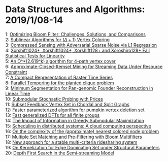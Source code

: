 # Data Structures and Algorithms: 2019/1/08-14  
1: [Optimizing Bloom Filter: Challenges, Solutions, and Comparisons](https://doi.org/10.48550/arXiv.1804.04777)  
2: [Sublinear Algorithms for $(\Delta + 1)$ Vertex Coloring](https://doi.org/10.48550/arXiv.1807.08886)  
3: [Compressed Sensing with Adversarial Sparse Noise via L1 Regression](https://doi.org/10.48550/arXiv.1809.08055)  
4: [Xorshift1024*, Xorshift1024+, Xorshift128+ and Xoroshiro128+ Fail  Statistical Tests for Linearity](https://doi.org/10.48550/arXiv.1810.05313)  
5: [An O^*(2.619^k) algorithm for 4-path vertex cover](https://doi.org/10.48550/arXiv.1811.03592)  
6: [Approximate-Closed-Itemset Mining for Streaming Data Under Resource  Constraint](https://doi.org/10.48550/arXiv.1901.01710)  
7: [A Compact Representation of Raster Time Series](https://doi.org/10.48550/arXiv.1901.01944)  
8: [Parallel Tempering for the planted clique problem](https://doi.org/10.48550/arXiv.1802.05903)  
9: [Minimum Segmentation for Pan-genomic Founder Reconstruction in Linear  Time](https://doi.org/10.48550/arXiv.1805.03574)  
10: [Submodular Stochastic Probing with Prices](https://doi.org/10.48550/arXiv.1810.01730)  
11: [Subset Feedback Vertex Set in Chordal and Split Graphs](https://doi.org/10.48550/arXiv.1901.02209)  
12: [Faster parameterized algorithm for pumpkin vertex deletion set](https://doi.org/10.48550/arXiv.1901.02491)  
13: [Fast generalized DFTs for all finite groups](https://doi.org/10.48550/arXiv.1901.02536)  
14: [The Impact of Information in Greedy Submodular Maximization](https://doi.org/10.48550/arXiv.1807.10639)  
15: [Scheduling in distributed systems: A cloud computing perspective](https://doi.org/10.48550/arXiv.1901.03270)  
16: [On the complexity of the (approximate) nearest colored node problem](https://doi.org/10.48550/arXiv.1807.03721)  
17: [Multiple Set Matching and Pre-Filtering with Bloom Multifilters](https://doi.org/10.48550/arXiv.1901.01825)  
18: [New approach for a stable multi-criteria ridesharing system](https://doi.org/10.48550/arXiv.1901.02510)  
19: [On Kernelization for Edge Dominating Set under Structural Parameters](https://doi.org/10.48550/arXiv.1901.03582)  
20: [Depth First Search in the Semi-streaming Model](https://doi.org/10.48550/arXiv.1901.03689)  